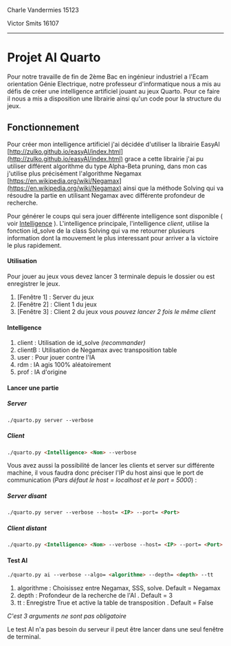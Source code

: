 Charle Vandermies 15123

Victor Smits 16107
___
# Projet AI Quarto

Pour notre travaille de fin de 2ème Bac en ingénieur industriel a l'Ecam orientation Génie Electrique, notre professeur d'informatique nous a mis au défis de créer une intelligence artificiel jouant au jeux Quarto.
Pour ce faire il nous a mis a disposition une librairie ainsi qu'un code pour la structure du jeux.

## Fonctionnement 

Pour créer mon intelligence artificiel j'ai décidée d'utiliser la librairie EasyAI [http://zulko.github.io/easyAI/index.html](http://zulko.github.io/easyAI/index.html) grace a cette librairie j'ai pu utiliser différent algorithme du type Alpha-Beta pruning, dans mon cas j'utilise plus précisément l'algorithme Negamax [https://en.wikipedia.org/wiki/Negamax](https://en.wikipedia.org/wiki/Negamax) ainsi que la méthode Solving qui va résoudre la partie en utilisant Negamax avec différente profondeur de recherche.

Pour générer le coups qui sera jouer différente intelligence sont disponible ( voir [Intelligence](#intelligence) ). 
L'intelligence principale, l'intelligence *client*, utilise la fonction id_solve de la class Solving qui va me retourner plusieurs information dont la mouvement le plus interessant pour arriver a la victoire le plus rapidement.

#### Utilisation

Pour jouer au jeux vous devez lancer 3 terminale depuis le dossier ou est enregistrer le jeux.
 1. [Fenêtre 1] : Server du jeux
 2. [Fenêtre 2] : Client 1 du jeux
 3. [Fenêtre 3] : Client 2 du jeux
*vous pouvez lancer 2 fois le même client*

#### Intelligence
 1. client : Utilisation de id_solve *(recommander)*
 2. clientB : Utilisation de Negamax avec transposition table
 3. user : Pour jouer contre l'IA
 4. rdm : IA agis 100% aléatoirement
 5. prof : IA d'origine

#### Lancer une partie 
##### Server
``` html
./quarto.py server --verbose
```
##### Client
```html
./quarto.py <Intelligence> <Nom> --verbose
```
    
Vous avez aussi la possibilité de lancer les clients et server sur différente machine, il vous faudra donc préciser l'IP du host ainsi que le port de communication (*Pars défaut le host = localhost et le port = 5000*) :
    
##### Server disant
```html
./quarto.py server --verbose --host= <IP> --port= <Port>
```
##### Client distant
```html
./quarto.py <Intelligence> <Nom> --verbose --host= <IP> --port= <Port>
```    
#### Test AI
```html
./quarto.py ai --verbose --algo= <algorithme> --depth= <depth> --tt
```
 1. algorithme : Choisissez entre Negamax, SSS, solve. Default = Negamax
 2. depth : Profondeur de la recherche de l'AI . Default = 3
 3. tt : Enregistre True et active la table de transposition . Default = False

*C'est 3 arguments ne sont pas obligatoire*

Le test AI n'a pas besoin du serveur il peut être lancer dans une seul fenêtre de terminal.

<!--stackedit_data:
eyJoaXN0b3J5IjpbOTE2Mjg0NjQ3LC01MDQ3MzkxNjUsODEzMT
k0MDg5LC0xODgyMTI2Mjc3LC0xODgyMTI2Mjc3LC0xODgyMTI2
Mjc3LC0xMjkyODk0MDgzLDExOTMyOTMwNDEsMTg4NjgwMzk0OS
wtNDUxOTI1MDExLC0xNDYwNDcyNDIxLC0xNDYwNDcyNDIxLDky
MjY0NzY3LC0xNDU2MzkzMjMxLDExNjg1ODA4ODgsLTIwNjc2MT
kyODYsMjAyNjQ3OTM5MSw4NzI1MzQ3MzMsLTY1NTI3MjgxNSwt
MTQ5MTM0NDM1MF19
-->